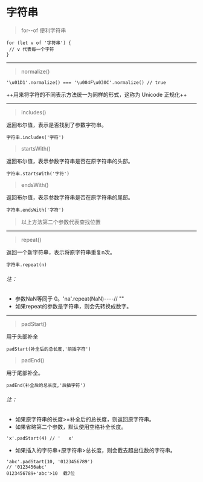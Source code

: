 # 字符串
> for--of 便利字符串
```
for (let v of '字符串') { 
 // v 代表每一个字符
}
```

---

> normalize()
```
'\u01D1'.normalize() === '\u004F\u030C'.normalize() // true
```
++用来将字符的不同表示方法统一为同样的形式，这称为 Unicode 正规化++

---

> includes()

返回布尔值，表示是否找到了参数字符串。
```
字符串.includes('字符')
```
> startsWith()

返回布尔值，表示参数字符串是否在原字符串的头部。
```
字符串.startsWith('字符')
```

> endsWith()

返回布尔值，表示参数字符串是否在原字符串的尾部。

```
字符串.endsWith('字符')
```
> 以上方法第二个参数代表查找位置
---

> repeat()

返回一个新字符串，表示将原字符串重复n次。
```
字符串.repeat(n)

```
###### 注：
- 参数NaN等同于 0。'na'.repeat(NaN)----// ""
- 如果repeat的参数是字符串，则会先转换成数字。

---

> padStart()

用于头部补全
```
padStart(补全后的总长度,'前插字符')
```
> padEnd()

用于尾部补全。

```
padEnd(补全后的总长度,'后插字符')
```
###### 注：
- 如果原字符串的长度>=补全后的总长度，则返回原字符串。
- 如果省略第二个参数，默认使用空格补全长度。
```
'x'.padStart(4) // '   x'
```
- 如果插入的字符串+原字符串>总长度，则会截去超出位数的字符串。

```
'abc'.padStart(10, '0123456789')
// '0123456abc'
0123456789+'abc'>10  截7位
```





